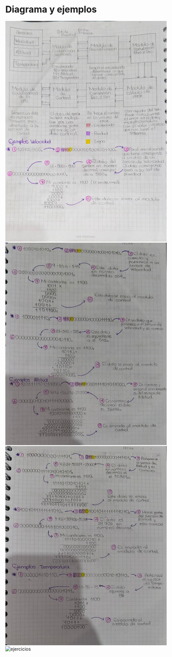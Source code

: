 # Diagrama y ejemplos 
![diiagrama](<diagrama1.jpg>)
![ejercisios](<ejemplos2.jpg>)
![ejercicios](<ejemplos3.jpg>)
![ejercicios](<ejemplos4.jpg>)

